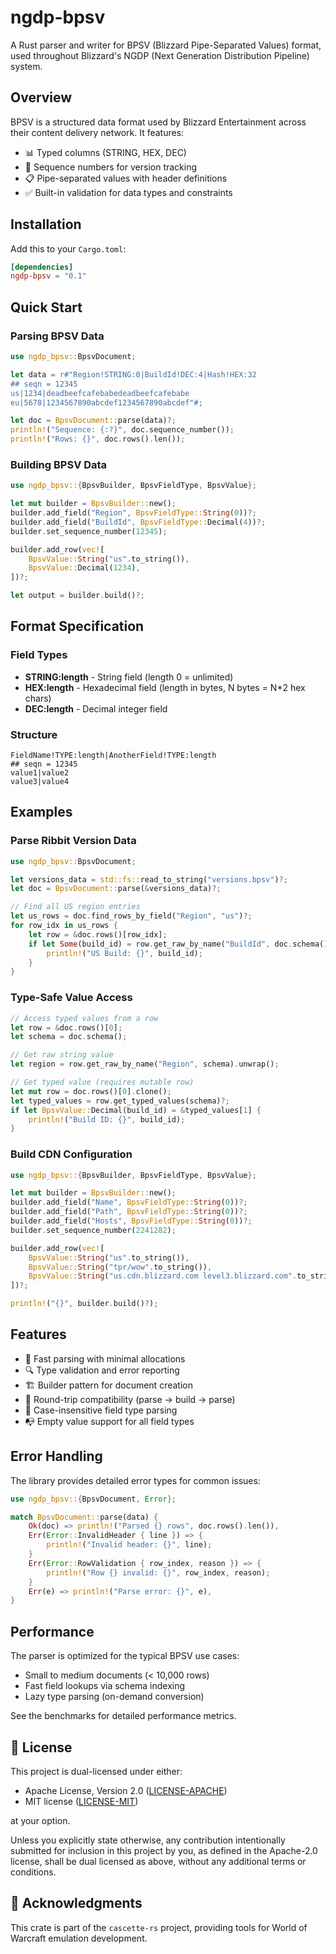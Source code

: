 # ngdp-bpsv

A Rust parser and writer for BPSV (Blizzard Pipe-Separated Values) format, used
throughout Blizzard's NGDP (Next Generation Distribution Pipeline) system.

## Overview

BPSV is a structured data format used by Blizzard Entertainment across their
content delivery network. It features:

- 📊 Typed columns (STRING, HEX, DEC)
- 🔢 Sequence numbers for version tracking
- 📋 Pipe-separated values with header definitions
- ✅ Built-in validation for data types and constraints

## Installation

Add this to your `Cargo.toml`:

```toml
[dependencies]
ngdp-bpsv = "0.1"
```

## Quick Start

### Parsing BPSV Data

```rust
use ngdp_bpsv::BpsvDocument;

let data = r#"Region!STRING:0|BuildId!DEC:4|Hash!HEX:32
## seqn = 12345
us|1234|deadbeefcafebabedeadbeefcafebabe
eu|5678|1234567890abcdef1234567890abcdef"#;

let doc = BpsvDocument::parse(data)?;
println!("Sequence: {:?}", doc.sequence_number());
println!("Rows: {}", doc.rows().len());
```

### Building BPSV Data

```rust
use ngdp_bpsv::{BpsvBuilder, BpsvFieldType, BpsvValue};

let mut builder = BpsvBuilder::new();
builder.add_field("Region", BpsvFieldType::String(0))?;
builder.add_field("BuildId", BpsvFieldType::Decimal(4))?;
builder.set_sequence_number(12345);

builder.add_row(vec![
    BpsvValue::String("us".to_string()),
    BpsvValue::Decimal(1234),
])?;

let output = builder.build()?;
```

## Format Specification

### Field Types

- **STRING:length** - String field (length 0 = unlimited)
- **HEX:length** - Hexadecimal field (length in bytes, N bytes = N*2 hex chars)
- **DEC:length** - Decimal integer field

### Structure

```text
FieldName!TYPE:length|AnotherField!TYPE:length
## seqn = 12345
value1|value2
value3|value4
```

## Examples

### Parse Ribbit Version Data

```rust
use ngdp_bpsv::BpsvDocument;

let versions_data = std::fs::read_to_string("versions.bpsv")?;
let doc = BpsvDocument::parse(&versions_data)?;

// Find all US region entries
let us_rows = doc.find_rows_by_field("Region", "us")?;
for row_idx in us_rows {
    let row = &doc.rows()[row_idx];
    if let Some(build_id) = row.get_raw_by_name("BuildId", doc.schema()) {
        println!("US Build: {}", build_id);
    }
}
```

### Type-Safe Value Access

```rust
// Access typed values from a row
let row = &doc.rows()[0];
let schema = doc.schema();

// Get raw string value
let region = row.get_raw_by_name("Region", schema).unwrap();

// Get typed value (requires mutable row)
let mut row = doc.rows()[0].clone();
let typed_values = row.get_typed_values(schema)?;
if let BpsvValue::Decimal(build_id) = &typed_values[1] {
    println!("Build ID: {}", build_id);
}
```

### Build CDN Configuration

```rust
use ngdp_bpsv::{BpsvBuilder, BpsvFieldType, BpsvValue};

let mut builder = BpsvBuilder::new();
builder.add_field("Name", BpsvFieldType::String(0))?;
builder.add_field("Path", BpsvFieldType::String(0))?;
builder.add_field("Hosts", BpsvFieldType::String(0))?;
builder.set_sequence_number(2241282);

builder.add_row(vec![
    BpsvValue::String("us".to_string()),
    BpsvValue::String("tpr/wow".to_string()),
    BpsvValue::String("us.cdn.blizzard.com level3.blizzard.com".to_string()),
])?;

println!("{}", builder.build()?);
```

## Features

- 🚀 Fast parsing with minimal allocations
- 🔍 Type validation and error reporting
- 🏗️ Builder pattern for document creation
- 📝 Round-trip compatibility (parse → build → parse)
- 🔧 Case-insensitive field type parsing
- 📭 Empty value support for all field types

## Error Handling

The library provides detailed error types for common issues:

```rust
use ngdp_bpsv::{BpsvDocument, Error};

match BpsvDocument::parse(data) {
    Ok(doc) => println!("Parsed {} rows", doc.rows().len()),
    Err(Error::InvalidHeader { line }) => {
        println!("Invalid header: {}", line);
    }
    Err(Error::RowValidation { row_index, reason }) => {
        println!("Row {} invalid: {}", row_index, reason);
    }
    Err(e) => println!("Parse error: {}", e),
}
```

## Performance

The parser is optimized for the typical BPSV use cases:

- Small to medium documents (< 10,000 rows)
- Fast field lookups via schema indexing
- Lazy type parsing (on-demand conversion)

See the benchmarks for detailed performance metrics.

## 📄 License

This project is dual-licensed under either:

- Apache License, Version 2.0 ([LICENSE-APACHE](LICENSE-APACHE))
- MIT license ([LICENSE-MIT](LICENSE-MIT))

at your option.

Unless you explicitly state otherwise, any contribution intentionally submitted
for inclusion in this project by you, as defined in the Apache-2.0 license, shall
be dual licensed as above, without any additional terms or conditions.

## 🫶 Acknowledgments

This crate is part of the `cascette-rs` project, providing tools for World of Warcraft
emulation development.
